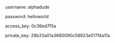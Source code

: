 username: alphadude

password: helloworld


access_key: 0c36ed7f5a

private_key: 28b33a01a3680090c58923e017f4a11a

